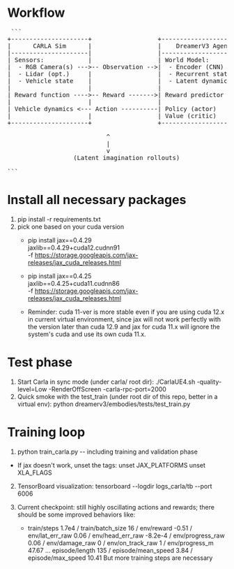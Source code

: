 # Workflow
<pre> ```
+---------------------+                  +----------------------+
|      CARLA Sim      |                  |    DreamerV3 Agent   |
|---------------------|                  |----------------------|
| Sensors:            |                  | World Model:         |
|  - RGB Camera(s) --->-- Observation -->|  - Encoder (CNN)     |
|  - Lidar (opt.)     |                  |  - Recurrent state   |
|  - Vehicle state    |                  |  - Latent dynamics   |
|                     |                  |                      |
| Reward function ---->-- Reward ------->| Reward predictor     |
|                     |                  |                      |
| Vehicle dynamics <--- Action ----------| Policy (actor)       |
|                     |                  | Value (critic)       |
+---------------------+                  +----------------------+

                           ^
                           |
                           v
                  (Latent imagination rollouts)

``` </pre>

# Install all necessary packages
1. pip install -r requirements.txt
2. pick one based on your cuda version
    - pip install jax==0.4.29 \
        jaxlib==0.4.29+cuda12.cudnn91 \
        -f https://storage.googleapis.com/jax-releases/jax_cuda_releases.html 

    - pip install jax==0.4.25 \
        jaxlib==0.4.25+cuda11.cudnn86 \
        -f https://storage.googleapis.com/jax-releases/jax_cuda_releases.html

    - Reminder: cuda 11-ver is more stable even if you are using cuda 12.x in current virtual environment, since jax will not work perfectly with the version later than cuda 12.9 and jax for cuda 11.x will ignore the system's cuda and use its own cuda 11.x.

# Test phase
1. Start Carla in sync mode (under carla/ root dir):
    ./CarlaUE4.sh -quality-level=Low -RenderOffScreen -carla-rpc-port=2000
2. Quick smoke with the test_train (under root dir of this repo, better in a virtual env):
    python dreamerv3/embodies/tests/test_train.py

# Training loop
1. python train_carla.py   -- including training and validation phase
* If jax doesn't work, unset the tags:
    unset JAX_PLATFORMS
    unset XLA_FLAGS
2. TensorBoard visualization:
    tensorboard --logdir logs_carla/tb --port 6006

3. Current checkpoint: still highly oscillating actions and rewards; there should be some improved behaviors like:
    - train/steps 1.7e4 / train/batch_size 16 / env/reward -0.51 / env/lat_err_raw 0.06 / env/head_err_raw -8.2e-4 / env/progress_raw 0.06 / env/damage_raw 0 / env/on_track_raw 1 / env/progress_m 47.67    ...    episode/length 135 / episode/mean_speed 3.84 / episode/max_speed 10.41
   But more training steps are necessary
